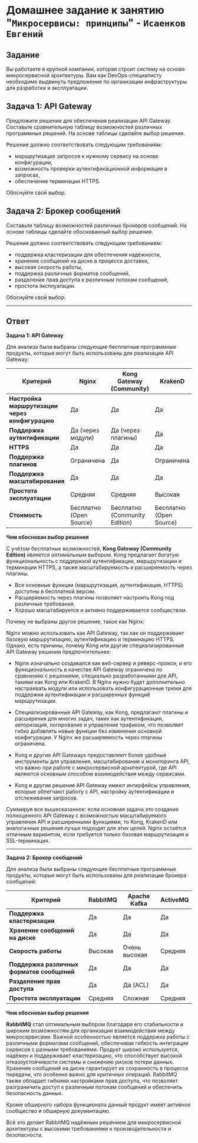 # Домашнее задание к занятию "`Микросервисы: принципы`" - `Исаенков Евгений`

## Задание

Вы работаете в крупной компании, которая строит систему на основе микросервисной архитектуры.
Вам как DevOps-специалисту необходимо выдвинуть предложение по организации инфраструктуры для разработки и эксплуатации.

## Задача 1: API Gateway 

Предложите решение для обеспечения реализации API Gateway. Составьте сравнительную таблицу возможностей различных программных решений. На основе таблицы сделайте выбор решения.

Решение должно соответствовать следующим требованиям:
- маршрутизация запросов к нужному сервису на основе конфигурации,
- возможность проверки аутентификационной информации в запросах,
- обеспечение терминации HTTPS.

Обоснуйте свой выбор.

## Задача 2: Брокер сообщений

Составьте таблицу возможностей различных брокеров сообщений. На основе таблицы сделайте обоснованный выбор решения.

Решение должно соответствовать следующим требованиям:
- поддержка кластеризации для обеспечения надёжности,
- хранение сообщений на диске в процессе доставки,
- высокая скорость работы,
- поддержка различных форматов сообщений,
- разделение прав доступа к различным потокам сообщений,
- простота эксплуатации.

Обоснуйте свой выбор.

---

## Ответ

**Задача 1: API Gateway**

Для анализа были выбраны следующие бесплатные программные продукты, которые могут быть использованы для реализации API Gateway:

| Критерий                                    | Nginx              | Kong Gateway (Community) | KrakenD             |
|---------------------------------------------|--------------------|--------------------------|---------------------|
| **Настройка маршрутизации через конфигурацию**           | Да                 | Да                       | Да                  |
| **Поддержка аутентификации**  | Да (через модули)  | Да (через плагины)       | Да                  |
| **HTTPS**                        | Да                 | Да                       | Да                  |
| **Поддержка плагинов**             | Ограничена         | Да                       | Ограничена          |
| **Поддержка масштабирования**               | Да                 | Да                       | Да                  |
| **Простота эксплуатации**                   | Средняя            | Средняя                  | Высокая             |
| **Стоимость**                               | Бесплатно (Open Source) | Бесплатно (Community Edition) | Бесплатно (Open Source) |


**Чем обоснован выбор решения**

С учётом бесплатных возможностей, **Kong Gateway (Community Edition)** является оптимальным выбором. Kong предлагает богатую функциональность с поддержкой аутентификации, маршрутизации и терминации HTTPS, а также масштабируемость и расширяемость через плагины.

- Все основные функции (маршрутизация, аутентификация, HTTPS) доступны в бесплатной версии.
- Расширяемость через плагины позволяет настроить Kong под различные требования.
- Хорошо масштабируется и активно поддерживается сообществом.

Почему не выбраны другое решение, такое как Nginx:

Nginx можно использовать как API Gateway, так как он поддерживает базовую маршрутизацию, аутентификацию и терминацию HTTPS. Однако, есть причины, почему Kong или другие специализированные API Gateway решения предпочтительнее:

- Nginx изначально создавался как веб-сервер и реверс-прокси, и его функциональность в качестве API Gateway ограничена по сравнению с решениями, специально разработанными для API, такими как Kong или KrakenD. В Nginx нужно будет дополнительно настраивать модули или использовать конфигурационные трюки для поддержки аутентификации и расширенных функций маршрутизации.

- Специализированные API Gateway, как Kong, предлагают плагины и расширения для многих задач, таких как аутентификация, авторизация, логирование и управление трафиком, что позволяет гибко добавлять новые функции без изменения основной конфигурации. У Nginx же расширяемость через плагины ограничена.

- Kong и другие API Gateways предоставляют более удобные инструменты для управления, масштабирования и мониторинга API, что важно при работе с микросервисной архитектурой, где API являются основным способом взаимодействия между сервисами.

- Kong и другие решения API Gateway имеют интерфейсы управления, которые облегчают работу с API, настройку аутентификации и отслеживание запросов.

Суммируя все вышесказанное: если основная задача это создание полноценного API Gateway с возможностью масштабируемого управления API и расширенными функциями, то Kong, KrakenD или аналогичные решения лучше подходят для этих целей. Nginx остаётся отличным вариантом, если требуется только базовая маршрутизация и SSL-терминация.

---

**Задача 2: Брокер сообщений**

Для анализа были выбраны следующие бесплатные программные продукты, которые могут быть использованы для реализации брокера сообщений:

| Критерий                                    | RabbitMQ           | Apache Kafka       | ActiveMQ         |
|---------------------------------------------|--------------------|--------------------|------------------|
| **Поддержка кластеризации**                 | Да                 | Да                 | Да               |
| **Хранение сообщений на диске**             | Да                 | Да                 | Да               |
| **Скорость работы**                 | Высокая            | Очень высокая      | Средняя          |
| **Поддержка различных форматов сообщений**  | Да                 | Да                 | Да               |
| **Разделение прав доступа**                 | Да                 | Да (ACL)           | Да               |
| **Простота эксплуатации**                   | Средняя            | Сложная            | Средняя          |

**Чем обоснован выбор решения**

**RabbitMQ** стал оптимальным выбором благодаря его стабильности и широким возможностям для организации взаимодействия между микросервисами. Важной особенностью является поддержка работы с различными форматами сообщений, обеспечивая гибкость интеграции сервисов с разными требованиями. Продукт широко используется, надёжен и поддерживает кластеризацию, что способствует высокой отказоустойчивости системы и снижению рисков потери данных. Хранение сообщений на диске гарантирует их сохранность в процессе передачи, что особенно важно для критичных операций. 
RabbitMQ также обладает гибкими настройками прав доступа, что позволяет разграничить доступ к различным потокам сообщений и обеспечить безопасность данных. 

Кроме обширного набора функционала данный продукт имеет активное сообщество и обширную документацию. 

Всё это делает RabbitMQ надёжным решением для микросервисной архитектуры с высокими требованиями к производительности и безопасности.